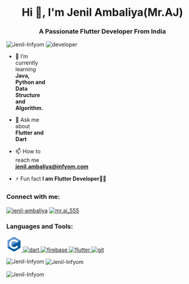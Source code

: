 <h1 align="center">Hi 👋, I'm Jenil Ambaliya(Mr.AJ)</h1>
<h3 align="center">A Passionate Flutter Developer From India</h3>

<img align ="right" alt="developer" width="400" height="320" src="https://miro.medium.com/max/1000/1*XrEWAu1sgFkZ4IQtG3DMmg.gif">

<p align="left"> <img src="https://komarev.com/ghpvc/?username=mraj555&label=Profile%20views&color=0e75b6&style=flat" alt="Jenil-Infyom" /> </p>

- 🌱 I’m currently learning **Java, Python and Data Structure and Algorithm.**

- 💬 Ask me about **Flutter and Dart**

- 📫 How to reach me **jenil.ambaliya@infyom.com**

- ⚡ Fun fact **I am Flutter Developer👨‍💻**

<h3 align="left">Connect with me:</h3>
<p align="left">
<a href="https://linkedin.com/in/jenil-ambaliya" target="blank"><img align="center" src="https://raw.githubusercontent.com/rahuldkjain/github-profile-readme-generator/master/src/images/icons/Social/linked-in-alt.svg" alt="jenil-ambaliya" height="30" width="40" /></a>
<a href="https://instagram.com/mr.aj_555" target="blank"><img align="center" src="https://raw.githubusercontent.com/rahuldkjain/github-profile-readme-generator/master/src/images/icons/Social/instagram.svg" alt="mr.aj_555" height="30" width="40" /></a>
</p>

<h3 align="left">Languages and Tools:</h3>
<p align="left"> <a href="https://www.cprogramming.com/" target="_blank" rel="noreferrer"> <img src="https://raw.githubusercontent.com/devicons/devicon/master/icons/c/c-original.svg" alt="c" width="40" height="40"/> </a> <a href="https://dart.dev" target="_blank" rel="noreferrer"> <img src="https://www.vectorlogo.zone/logos/dartlang/dartlang-icon.svg" alt="dart" width="40" height="40"/> </a> <a href="https://firebase.google.com/" target="_blank" rel="noreferrer"> <img src="https://www.vectorlogo.zone/logos/firebase/firebase-icon.svg" alt="firebase" width="40" height="40"/> </a> <a href="https://flutter.dev" target="_blank" rel="noreferrer"> <img src="https://www.vectorlogo.zone/logos/flutterio/flutterio-icon.svg" alt="flutter" width="40" height="40"/> </a> <a href="https://git-scm.com/" target="_blank" rel="noreferrer"> <img src="https://www.vectorlogo.zone/logos/git-scm/git-scm-icon.svg" alt="git" width="40" height="40"/> </a> </p>

<p><img align="left" src="https://github-readme-stats.vercel.app/api/top-langs?username=Jenil-Infyom&show_icons=true&locale=en&layout=compact" alt="Jenil-Infyom" /></p>

<p>&nbsp;<img align="center" src="https://github-readme-stats.vercel.app/api?username=Jenil-Infyom&show_icons=true&locale=en" alt="Jenil-Infyom" /></p>

<p><img align="center" src="https://github-readme-streak-stats.herokuapp.com/?user=Jenil-Infyom&" alt="Jenil-Infyom" /></p>
